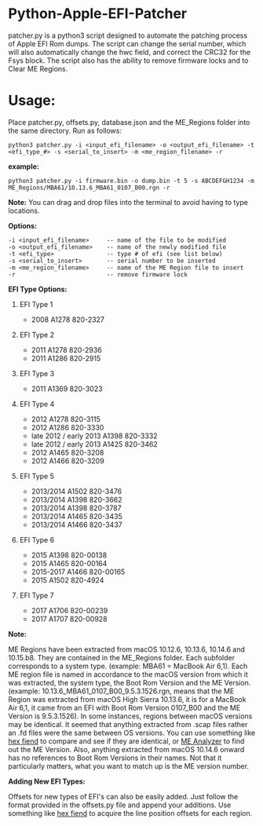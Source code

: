 # Python-Apple-EFI-Patcher
patcher.py is a python3 script designed to automate the patching process of Apple EFI Rom dumps. The script can change the serial number, which will also automatically change the hwc field, and correct the CRC32 for the Fsys block. The script also has the ability to remove firmware locks and to Clear ME Regions.

# Usage:
Place patcher.py, offsets.py, database.json and the ME_Regions folder into the same directory. Run as follows:

```
python3 patcher.py -i <input_efi_filename> -o <output_efi_filename> -t <efi_type_#> -s <serial_to_insert> -m <me_region_filename> -r
```

__example:__ 
```
python3 patcher.py -i firmware.bin -o dump.bin -t 5 -s ABCDEFGH1234 -m ME_Regions/MBA61/10.13.6_MBA61_0107_B00.rgn -r
```

__Note:__ You can drag and drop files into the terminal to avoid having to type locations.

__Options:__
```
-i <input_efi_filename>     -- name of the file to be modified
-o <output_efi_filename>    -- name of the newly modified file
-t <efi_type>               -- type # of efi (see list below)
-s <serial_to_insert>       -- serial number to be inserted
-m <me_region_filename>     -- name of the ME Region file to insert
-r                          -- remove firmware lock
```

__EFI Type Options:__

1. EFI Type 1
   - 2008 A1278 820-2327

2. EFI Type 2
   - 2011 A1278 820-2936
   - 2011 A1286 820-2915

3. EFI Type 3
   - 2011 A1369 820-3023

4. EFI Type 4 
   - 2012 A1278 820-3115
   - 2012 A1286 820-3330
   - late 2012 / early 2013 A1398 820-3332
   - late 2012 / early 2013 A1425 820-3462
   - 2012 A1465 820-3208
   - 2012 A1466 820-3209

5. EFI Type 5
   - 2013/2014 A1502 820-3476
   - 2013/2014 A1398 820-3662
   - 2013/2014 A1398 820-3787
   - 2013/2014 A1465 820-3435
   - 2013/2014 A1466 820-3437

6. EFI Type 6
   - 2015 A1398 820-00138
   - 2015 A1465 820-00164
   - 2015-2017 A1466 820-00165
   - 2015 A1502 820-4924

7. EFI Type 7
   - 2017 A1706 820-00239
   - 2017 A1707 820-00928

__Note:__ 

ME Regions have been extracted from macOS 10.12.6, 10.13.6, 10.14.6 and 10.15.b8. They are contained in the ME_Regions folder. Each subfolder corresponds to a system type. (example: MBA61 = MacBook Air 6,1). Each ME region file is named in accordance to the macOS version from which it was extracted, the system type, the Boot Rom Version and the ME Version. (example: 10.13.6_MBA61_0107_B00_9.5.3.1526.rgn, means that the ME Region was extracted from macOS High Sierra 10.13.6, it is for a MacBook Air 6,1, it came from an EFI with Boot Rom Version 0107_B00 and the ME Version is 9.5.3.1526). In some instances, regions between macOS versions may be identical. It seemed that anything extracted from .scap files rather an .fd files were the same between OS versions. You can use something like <a href="https://ridiculousfish.com/hexfiend/">hex fiend</a> to compare and see if they are identical, or <a href="https://github.com/platomav/MEAnalyzer">ME Analyzer</a> to find out the ME Version. Also, anything extracted from macOS 10.14.6 onward has no references to Boot Rom Versions in their names. Not that it particularly matters, what you want to match up is the ME version number.

__Adding New EFI Types:__

Offsets for new types of EFI's can also be easily added. Just follow the format provided in the offsets.py file and append your additions. Use something like <a href="https://ridiculousfish.com/hexfiend/">hex fiend</a> to acquire the line position offsets for each region.
